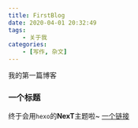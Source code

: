 ```yaml
---
title: FirstBlog
date: 2020-04-01 20:32:49
tags:
	- 关于我
categories: 
	- [写作, 杂文]
---
```


我的第一篇博客

<!--more-->

### 一个标题

终于会用`hexo`的**NexT**主题啦~
[一个链接](https://www.baidu.com)